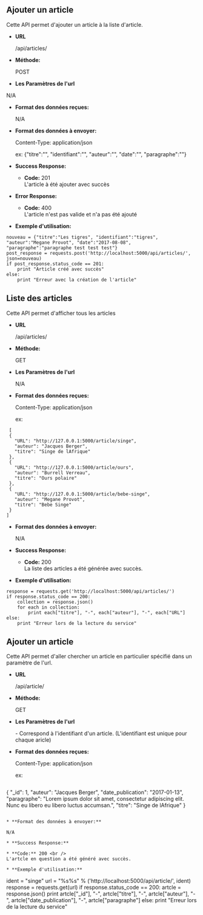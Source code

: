 **Ajouter un article**
----
Cette API permet d'ajouter un article à la liste d'article.

* **URL**

  /api/articles/

* **Méthode:**

  POST

*  **Les Paramètres de l'url**

  N/A

* **Format des données reçues:**

  N/A

* **Format des données à envoyer:**

  Content-Type: application/json

  ex: {"titre":"", "identifiant":"", "auteur":"", "date":"", "paragraphe":""}

* **Success Response:**

  * **Code:** 201 <br />
   L'article à été ajouter avec succès

* **Error Response:**

  * **Code:** 400 <br />
    L'article n'est pas valide et n'a pas été ajouté

* **Exemple d'utilisation:**

```
nouveau = {"titre":"Les tigres", "identifiant":"tigres", "auteur":"Megane Provot", "date":"2017-08-08", "paragraphe":"paragraphe test test test"}
post_response = requests.post('http://localhost:5000/api/articles/', json=nouveau)
if post_response.status_code == 201:
    print "Article créé avec succès"
else:
    print "Erreur avec la création de l'article"
```


**Liste des articles**
----
Cette API permet d'afficher tous les articles

* **URL**

  /api/articles/

* **Méthode:**

  GET

*  **Les Paramètres de l'url**

    N/A

* **Format des données reçues:**

  Content-Type: application/json

  ex:
 ```
  [
  {
    "URL": "http://127.0.0.1:5000/article/singe",
    "auteur": "Jacques Berger",
    "titre": "Singe de lAfrique"
  },
  {
    "URL": "http://127.0.0.1:5000/article/ours",
    "auteur": "Burrell Verreau",
    "titre": "Ours polaire"
  },
  {
    "URL": "http://127.0.0.1:5000/article/bebe-singe",
    "auteur": "Megane Provot",
    "titre": "Bebe Singe"
  }
]
```

* **Format des données à envoyer:**

  N/A

* **Success Response:**

  * **Code:** 200 <br />
   La liste des articles a été générée avec succès.


* **Exemple d'utilisation:**

```
response = requests.get('http://localhost:5000/api/articles/')
if response.status_code == 200:
    collection = response.json()
    for each in collection:
        print each["titre"], "-", each["auteur"], "-", each["URL"]
else:
    print "Erreur lors de la lecture du service"
```



**Ajouter un article**
----
Cette API permet d'aller chercher un article en particulier spécifié dans un paramètre de l'url.

* **URL**

  /api/article/<identifiant>

* **Méthode:**

  GET

*  **Les Paramètres de l'url**

    -<identifiant>
    Correspond à l'identifiant d'un article. (L'identifiant est unique pour chaque aricle)

* **Format des données reçues:**

  Content-Type: application/json

  ex:
  ```
{
  "_id": 1,
  "auteur": "Jacques Berger",
  "date_publication": "2017-01-13",
  "paragraphe": "Lorem ipsum dolor sit amet, consectetur adipiscing elit. Nunc eu libero eu libero luctus accumsan.",
  "titre": "Singe de lAfrique"
}
   ```

* **Format des données à envoyer:**

N/A

* **Success Response:**

  * **Code:** 200 <br />
   L'artcle en question a été généré avec succès.

* **Exemple d'utilisation:**

```
ident = "singe"
url = "%s%s" % ('http://localhost:5000/api/article/', ident)
response = requests.get(url)
if response.status_code == 200:
    artcle = response.json()
    print artcle["_id"], "-", artcle["titre"], "-", artcle["auteur"], "-", artcle["date_publication"], "-", artcle["paragraphe"]
else:
    print "Erreur lors de la lecture du service"
```